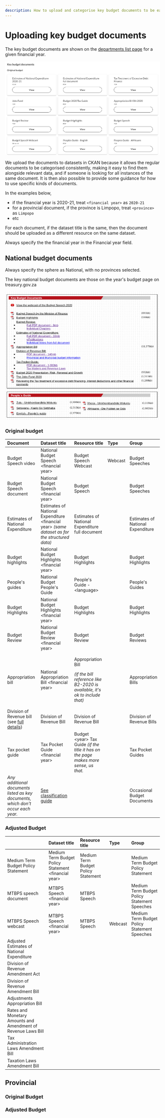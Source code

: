 ```yaml
---
description: How to upload and categorise key budget documents to be easily discoverable
---
```


# Uploading key budget documents

The key budget documents are shown on the [departments list page](https://vulekamali.gov.za/2020-21/departments) for a given financial year.

![](../../.gitbook/assets/screenshot_2020-06-05_18-26-41.png)

We upload the documents to datasets in CKAN because it allows the regular documents to be categorised consistently, making it easy to find them alongside relevant data, and if someone is looking for all instances of the same document. It is then also possible to provide some guidance for how to use specific kinds of documents.

In the examples below, 

* if the financial year is 2020-21, treat `<financial year>` as `2020-21`
* for a provincial document, if the province is Limpopo, treat `<province>` as `Limpopo`
* etc

For each document, if the dataset title is the same, then the document should be uploaded as a different resource on the same dataset.

Always specify the the financial year in the Financial year field.

## National budget documents

Always specify the sphere as National, with no provinces selected.

The key national budget documents are those on the year's budget page on treasury.gov.za

![](../../.gitbook/assets/screenshot_2020-06-05_18-32-45.png)

### Original budget

<table>
  <thead>
    <tr>
      <th style="text-align:left">Document</th>
      <th style="text-align:left">Dataset title</th>
      <th style="text-align:left">Resource title</th>
      <th style="text-align:left">Type</th>
      <th style="text-align:left">Group</th>
    </tr>
  </thead>
  <tbody>
    <tr>
      <td style="text-align:left">Budget Speech video</td>
      <td style="text-align:left">National Budget Speech &lt;financial year&gt;</td>
      <td style="text-align:left">Budget Speech Webcast</td>
      <td style="text-align:left">Webcast</td>
      <td style="text-align:left">Budget Speeches</td>
    </tr>
    <tr>
      <td style="text-align:left">Budget Speech document</td>
      <td style="text-align:left">National Budget Speech &lt;financial year&gt;</td>
      <td style="text-align:left">Budget Speech</td>
      <td style="text-align:left"></td>
      <td style="text-align:left">Budget Speeches</td>
    </tr>
    <tr>
      <td style="text-align:left">Estimates of National Expenditure</td>
      <td style="text-align:left">Estimates of National Expenditure &lt;financial year&gt; <em>(same dataset as for the structured data)</em>
      </td>
      <td style="text-align:left">Estimates of National Expenditure full document</td>
      <td style="text-align:left"></td>
      <td style="text-align:left">Estimates of National Expenditure</td>
    </tr>
    <tr>
      <td style="text-align:left">Budget highlights</td>
      <td style="text-align:left">National Budget Highlights &lt;financial year&gt;</td>
      <td style="text-align:left">Budget Highlights</td>
      <td style="text-align:left"></td>
      <td style="text-align:left">Budget Highlights</td>
    </tr>
    <tr>
      <td style="text-align:left">People&apos;s guides</td>
      <td style="text-align:left">National Budget People&apos;s Guide</td>
      <td style="text-align:left">People&apos;s Guide - &lt;language&gt;</td>
      <td style="text-align:left"></td>
      <td style="text-align:left">People&apos;s Guides</td>
    </tr>
    <tr>
      <td style="text-align:left">Budget Highlights</td>
      <td style="text-align:left">National Budget Highlights &lt;financial year&gt;</td>
      <td style="text-align:left">Budget Highlights</td>
      <td style="text-align:left"></td>
      <td style="text-align:left">Budget Highlights</td>
    </tr>
    <tr>
      <td style="text-align:left">Budget Review</td>
      <td style="text-align:left">National Budget Review &lt;financial year&gt;</td>
      <td style="text-align:left">Budget Review</td>
      <td style="text-align:left"></td>
      <td style="text-align:left">Budget Reviews</td>
    </tr>
    <tr>
      <td style="text-align:left">Appropriation bill</td>
      <td style="text-align:left">National Appropriation Bill &lt;financial year&gt;</td>
      <td style="text-align:left">
        <p>Appropriation Bill</p>
        <p><em>(if the bill reference like B2-2020 is available, it&apos;s ok to include that)</em>
        </p>
      </td>
      <td style="text-align:left"></td>
      <td style="text-align:left">Appropriation Bills</td>
    </tr>
    <tr>
      <td style="text-align:left">Division of Revenue bill (see <a href="adding-a-new-division-of-revenue-bill.md">full details</a>)</td>
      <td
      style="text-align:left">Division of Revenue Bill</td>
        <td style="text-align:left">Division of Revenue Bill</td>
        <td style="text-align:left"></td>
        <td style="text-align:left">Division of Revenue Bills</td>
    </tr>
    <tr>
      <td style="text-align:left">Tax pocket guide</td>
      <td style="text-align:left">Tax Pocket Guide &lt;financial year&gt;</td>
      <td style="text-align:left">Budget &lt;year&gt; Tax Guide<em> (if the title it has on the page makes more sense, us that.</em>
      </td>
      <td style="text-align:left"></td>
      <td style="text-align:left">Tax Pocket Guides</td>
    </tr>
    <tr>
      <td style="text-align:left"><em>Any additional documents listed as key documents, which don&apos;t occur each year.</em>
      </td>
      <td style="text-align:left"><a href="../../design/classifying-public-finance-data-documents-ckan.md">See classification guide</a>
      </td>
      <td style="text-align:left"></td>
      <td style="text-align:left"></td>
      <td style="text-align:left">Occasional Budget Documents</td>
    </tr>
  </tbody>
</table>

### Adjusted Budget

|  | Dataset title | Resource title | Type | Group |
| :--- | :--- | :--- | :--- | :--- |
| Medium Term Budget Policy Statement | Medium Term Budget Policy Statement &lt;financial year&gt; | Medium Term Budget Policy Statement |  | Medium Term Budget Policy Statement |
| MTBPS speech document | MTBPS Speech &lt;financial year&gt; | MTBPS Speech |  | Medium Term Budget Policy Statement Speeches |
| MTBPS Speech webcast | MTBPS Speech &lt;financial year&gt; | MTBPS Speech | Webcast | Medium Term Budget Policy Statement Speeches |
| Adjusted Estimates of National Expenditure |  |  |  |  |
| Division of Revenue Amendment Act |  |  |  |  |
| Division of Revenue Amendment Bill |  |  |  |  |
| Adjustments Appropriation Bill |  |  |  |  |
| Rates and Monetary Amounts and Amendment of Revenue Laws Bill |  |  |  |  |
| Tax Administration Laws Amendment Bill |  |  |  |  |
| Taxation Laws Amendment Bill |  |  |  |  |

## Provincial

### Original Budget

### Adjusted Budget

